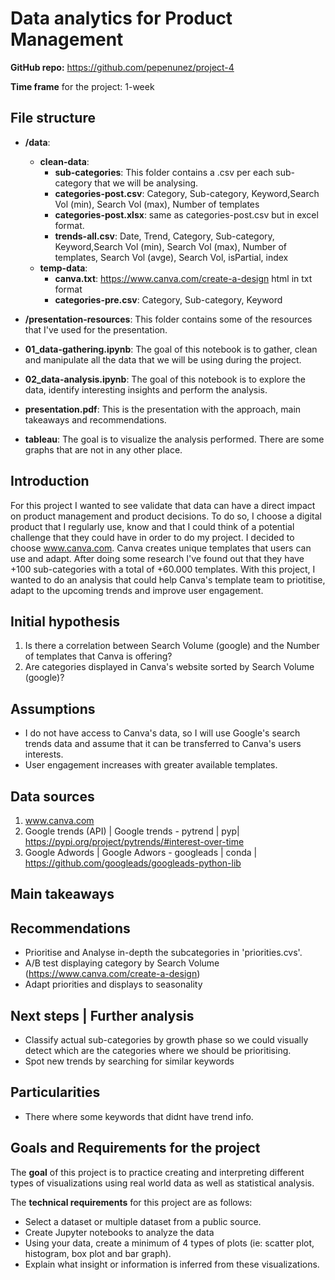 # Data analytics for Product Management

**GitHub repo:** https://github.com/pepenunez/project-4

**Time frame** for the project: 1-week

## File structure

- **/data**:
  - **clean-data**:
    - **sub-categories**: This folder contains a .csv per each sub-category that we will be analysing.
    - **categories-post.csv**: Category, Sub-category, Keyword,Search Vol (min), Search Vol (max), Number of templates
    - **categories-post.xlsx**: same as categories-post.csv but in excel format.
    - **trends-all.csv**: Date, Trend, Category, Sub-category, Keyword,Search Vol (min), Search Vol (max), Number of templates, Search Vol (avge), Search Vol, isPartial, index
  - **temp-data**:
    - **canva.txt**: https://www.canva.com/create-a-design html in txt format
    - **categories-pre.csv**: Category, Sub-category, Keyword
- **/presentation-resources**: This folder contains some of the resources that I've used for the presentation.

- **01_data-gathering.ipynb**: The goal of this notebook is to gather, clean and manipulate all the data that we will be using during the project.
- **02_data-analysis.ipynb**: The goal of this notebook is to explore the data, identify interesting insights and perform the analysis.
- **presentation.pdf**: This is the presentation with the approach, main takeaways and recommendations.
- **tableau**: The goal is to visualize the analysis performed. There are some graphs that are not in any other place. 

## Introduction

For this project I wanted to see validate that data can have a direct impact on product management and product decisions. To do so, I choose a digital product that I regularly use, know and that I could think of a potential challenge that they could have in order to do my project. I decided to choose www.canva.com. Canva creates unique templates that users can use and adapt. After doing some research I've found out that they have +100 sub-categories with a total of +60.000 templates. With this project, I wanted to do an analysis that could help Canva's template team to priotitise, adapt to the upcoming trends and improve user engagement.

## Initial hypothesis

1. Is there a correlation between Search Volume (google) and the Number of templates that Canva is offering?
2. Are categories displayed in Canva's website sorted by Search Volume (google)?

## Assumptions

- I do not have access to Canva's data, so I will use Google's search trends data and assume that it can be transferred to Canva's users interests.
- User engagement increases with greater available templates. 

## Data sources

1. www.canva.com
2. Google trends (API) | Google trends - pytrend | pyp|  https://pypi.org/project/pytrends/#interest-over-time
3. Google Adwords | Google Adwors - googleads | conda | https://github.com/googleads/googleads-python-lib

## Main takeaways



## Recommendations

- Prioritise and Analyse in-depth the subcategories in 'priorities.cvs'.  
- A/B test displaying category by Search Volume (https://www.canva.com/create-a-design)
- Adapt priorities and displays to seasonality 

## Next steps | Further analysis

- Classify actual sub-categories by growth phase so we could visually detect which are the categories where we should be prioritising.
- Spot new trends by searching for similar keywords  

## Particularities

- There where some keywords that didnt have trend info.

## Goals and Requirements for the project
The **goal** of this project is to practice creating and interpreting different types of visualizations using real world data as well as statistical analysis.

The **technical requirements** for this project are as follows:

- Select a dataset or multiple dataset from a public source.
- Create Jupyter notebooks to analyze the data
- Using your data, create a minimum of 4 types of plots (ie: scatter plot, histogram, box plot and bar graph).
- Explain what insight or information is inferred from these visualizations.

